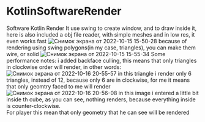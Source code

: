 # KotlinSoftwareRender
Software Kotlin Render
It use swing to create window, and to draw inside it, here is also included a obj file reader, with simple meshes and in low res, it even works fast
![Снимок экрана от 2022-10-15 15-50-28](https://user-images.githubusercontent.com/48290199/195987349-cf312e38-f6da-4d83-bb55-0e3bc6b019f0.png)
because of rendering using swing polygons(in my case, triangles), you can make them wire, or solid
![Снимок экрана от 2022-10-15 15-55-34](https://user-images.githubusercontent.com/48290199/195987516-ab1ff7ad-e220-4858-8cca-1bd8b2356e58.png)
Some performance notes: i added backface culling, this means that only triangles in clockwise order will render, in other words:
![Снимок экрана от 2022-10-16 20-55-57](https://user-images.githubusercontent.com/48290199/196050569-69dd4464-852a-4811-a422-21ae238206ea.png)
in this triangle i render only 6 triangles, instead of 12, because only 6 are in clockwise, for me it means that only geomtry faced to me will render
![Снимок экрана от 2022-10-16 20-56-08](https://user-images.githubusercontent.com/48290199/196050627-e8235efe-95a5-4868-b054-59d5709b9afb.png)
in this image i entered a little bit inside th cube, as you can see, nothing renders, because everything inside is counter-clockwise.  
For player this mean that only geometry that he can see will be rendered
